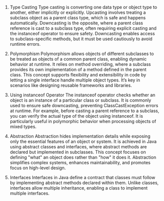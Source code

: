 1. Type Casting
Type casting is converting one data type or object type to another, either implicitly or explicitly. Upcasting involves treating a
subclass object as a parent class type, which is safe and happens automatically. Downcasting is the opposite, where a parent class
reference is cast to a subclass type, often requiring explicit casting and the instanceof operator to ensure safety. Downcasting
enables access to subclass-specific methods, but it must be used cautiously to avoid runtime errors.

3. Polymorphism
Polymorphism allows objects of different subclasses to be treated as objects of a common parent class, enabling dynamic behavior
at runtime. It relies on method overriding, where a subclass provides its own implementation of a method defined in the parent class.
This concept supports flexibility and extensibility in code by letting a single interface handle multiple object types. It’s key
in scenarios like designing reusable frameworks and libraries.

5. Using instanceof Operator
The instanceof operator checks whether an object is an instance of a particular class or subclass. It is commonly used to ensure
safe downcasting, preventing ClassCastException errors at runtime. For example, before casting a parent reference to a subclass,
you can verify the actual type of the object using instanceof. It is particularly useful in polymorphic behavior when processing
objects of mixed types.

7. Abstraction
Abstraction hides implementation details while exposing only the essential features of an object or system. It is achieved in Java
using abstract classes and interfaces, where abstract methods are declared but implemented in subclasses. This concept focuses on
defining "what" an object does rather than "how" it does it. Abstraction simplifies complex systems, enhances maintainability, and
promotes focus on high-level design.

9. Interfaces
Interfaces in Java define a contract that classes must follow by implementing abstract methods declared within them. Unlike classes,
interfaces allow multiple inheritance, enabling a class to implement multiple interfaces. 


